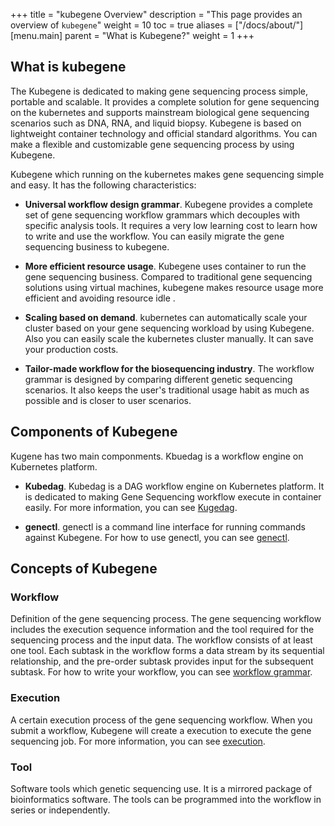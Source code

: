 +++
title = "kubegene Overview"
description = "This page provides an overview of `kubegene`"
weight = 10
toc = true
aliases = ["/docs/about/"]
[menu.main]
  parent = "What is Kubegene?"
  weight = 1
+++

## What is kubegene

The Kubegene is dedicated to making gene sequencing process simple, portable and scalable. It provides a complete solution for gene sequencing on the kubernetes and supports mainstream biological gene sequencing scenarios such as DNA, RNA, and liquid biopsy. Kubegene is based on lightweight container technology and official standard algorithms. You can make a flexible and customizable gene sequencing process by using Kubegene.

Kubegene which running on the kubernetes makes gene sequencing simple and easy. It has the following characteristics:

* **Universal workflow design grammar**. Kubegene provides a complete set of gene sequencing workflow grammars which decouples with specific analysis tools. It requires a very low learning cost to learn how to write and use the workflow. You can easily migrate the gene sequencing business to kubegene.

* **More efficient resource usage**. Kubegene uses container to run the gene sequencing business. Compared to traditional gene sequencing solutions using virtual machines, kubegene makes resource usage more efficient and avoiding resource idle . 

* **Scaling based on demand**. kubernetes can automatically scale your cluster based on your gene sequencing workload by using Kubegene. Also you can easily scale the kubernetes cluster manually. It can save your production costs.

* **Tailor-made workflow for the biosequencing industry**. The workflow grammar is designed by comparing different genetic sequencing scenarios. It also keeps the user's traditional usage habit as much as possible and is closer to user scenarios.


## Components of Kubegene

Kugene has two main componments. Kbuedag is a workflow engine on Kubernetes platform.

* **Kubedag**. Kubedag is a DAG workflow engine on Kubernetes platform. It is dedicated to making Gene Sequencing workflow execute in container easily. For more information, you can see [Kugedag](https://kubegene.netlify.com/docs/about/kubedag/).

* **genectl**. genectl is a command line interface for running commands against Kubegene. For how to use genectl, you can see [genectl](https://kubegene.netlify.com/docs/guides/genectl-command/).

## Concepts of Kubegene

### Workflow
Definition of the gene sequencing process. The gene sequencing workflow includes the execution sequence information and the tool required for the sequencing process and the input data. The workflow consists of at least one tool. Each subtask in the workflow forms a data stream by its sequential relationship, and the pre-order subtask provides input for the subsequent subtask. For how to write your workflow, you can see [workflow grammar](https://kubegene.netlify.com/docs/guides/workflow-grammar/).

### Execution
A certain execution process of the gene sequencing workflow. When you submit a workflow, Kubegene will create a execution to execute the gene sequencing job. For more information, you can see [execution](https://kubegene.netlify.com/docs/about/execution/).

### Tool
Software tools which genetic sequencing use. It is a mirrored package of bioinformatics software. The tools can be programmed into the workflow in series or independently.
